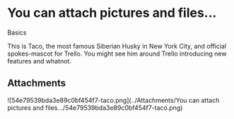 # You can attach pictures and files...

Basics  


This is Taco, the most famous Siberian Husky in New York City, and official spokes-mascot for Trello. You might see him around Trello introducing new features and whatnot.

## Attachments

![54e79539bda3e89c0bf454f7-taco.png](../Attachments/You can attach pictures and files.../54e79539bda3e89c0bf454f7-taco.png)